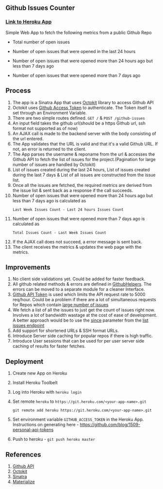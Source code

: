 Github Issues Counter
---------------------

### [Link to Heroku App](http://github-issues-counter.herokuapp.com/)

Simple Web App to fetch the following metrics from a public Github Repo

* Total number of open issues

* Number of open issues that were opened in the last 24 hours

* Number of open issues that were opened more than 24 hours ago but less than 7 days ago

* Number of open issues that were opened more than 7 days ago 


Process
-------

1. The app is a Sinatra App that uses [Octokit](https://github.com/octokit/octokit.rb/) library to access Github API
2. Octokit uses [Github Access Token](https://github.com/blog/1509-personal-api-tokens) to authenticate. The Token itself is set through an Environment Variable.
2. There are two simple routes defined. `GET /` & `POST /github-issues`
3. An input field takes the github url(should be a https Github url, ssh format not supported as of now)
4. An AJAX call is made to the backend server with the body consisting of the url entered.
5. The App validates that the URL is valid and that it's a valid Github URL. If not, an error is returned to the client.
5. The App parses the username & reponame from the url & accesses the Github API to fetch the list of issues for the project.(Pagination for large number of issues are handled by Octokit)
6. List of issues created during the last 24 hours, List of issues created during the last 7 days & List of all issues are constructed from the issue list.
7. Once all the issues are fetched, the required metrics are derived from the issue list & sent back as a response if the call succeeds.
7. Number of open issues that were opened more than 24 hours ago but less than 7 days ago is calculated as
    ```
    Last Week Issues Count - Last 24 hours Issues Count
    ```
8. Number of open issues that were opened more than 7 days ago is calculated as
    ```
    Total Issues Count - Last Week Issues Count
    ```
7. If the AJAX call does not succeed, a error message is sent back.
8. The client receives the metrics & updates the web page with the metrics.


Improvements
------------

1. No client side validations yet. Could be added for faster feedback.
2. All github related methods & errors are defined in [GithubHelpers](helpers/github_helpers.rb). The errors can be moved to a separate module for a cleaner Interface.
3. [Github API Token](https://github.com/blog/1509-personal-api-tokens) is used which limits the API request rate to 5000 req/hour. Could be a problem if there are a lot of simultaneous requests for Repos which contain [large number of issues](https://github.com/rails/rails/issues)
4. We fetch a list of all the issues to just get the count of issues right now. Involves a lot of bandwidth wastage at the cost of ease of development. A better approach would be to use the [since](https://developer.github.com/v3/issues/#parameters) parameter from the [list issues endpoint](https://developer.github.com/v3/issues/#list-issues)
5. Add support for shortened URLs & SSH format URLs.
6. Introduce Server side caching for popular repos if there is high traffic.
7. Introduce User sessions that can be used for per user server side caching of results for faster fetches.

Deployment
----------

1. Create new App on Heroku
2. Install Heroku Toolbelt
3. Log into Heroku with `heroku login`
4. Set remote `heroku` to `https://git.heroku.com/<your-app-name>.git`

    ```
    git remote add heroku https://git.heroku.com/<your-app-name>.git
    ```
5. Set environment variable `GITHUB_ACCESS_TOKEN` in the Heroku App. Instructions on generating here - https://github.com/blog/1509-personal-api-tokens
6. Push to heroku - `git push heroku master`

References
----------

1. [Github API](https://developer.github.com/v3/)
2. [Octokit](https://github.com/octokit/octokit.rb/)
3. [Sinatra](http://www.sinatrarb.com/)
4. [Materialize](http://materializecss.com/)
